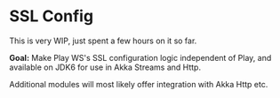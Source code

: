SSL Config
==========

This is very WIP, just spent a few hours on it so far.


**Goal:** Make Play WS's SSL configuration logic independent of Play, and available on JDK6 for use in Akka Streams and Http.

Additional modules will most likely offer integration with Akka Http etc.
